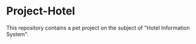 # Project-Hotel
This repository contains a pet project on the subject of "Hotel Information System".
